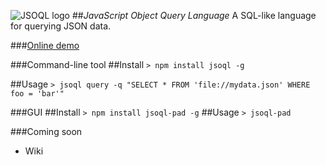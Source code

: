 ![JSOQL logo](https://raw.githubusercontent.com/tastott/jsoql/master/Images/jsoql-300-100.png)
##*JavaScript Object Query Language*
A SQL-like language for querying JSON data.

###[Online demo](http://tastott.github.io/jsoql/#/home?queryText=SELECT%0A%20%20%20%20*%20%0AFROM%20%0A%20%20%20%20'http:%2F%2F~%2FData%2Forders.json'%0A)

###Command-line tool
##Install
`> npm install jsoql -g`

##Usage
`> jsoql query -q "SELECT * FROM 'file://mydata.json' WHERE foo = 'bar'"`

###GUI
##Install
`> npm install jsoql-pad -g`
##Usage
`> jsoql-pad`

###Coming soon

* Wiki
